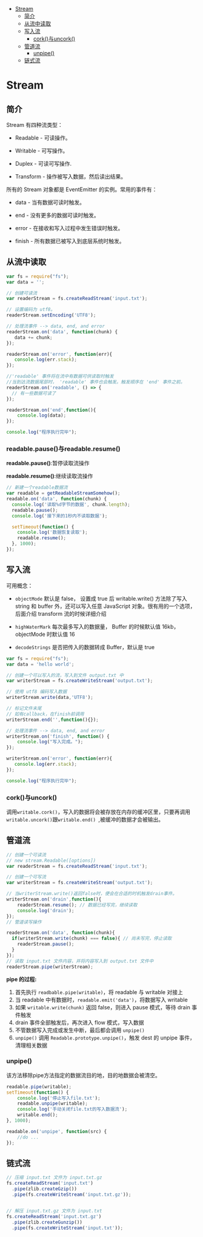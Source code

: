
<!-- @import "[TOC]" {cmd="toc" depthFrom=1 depthTo=6 orderedList=false} -->
<!-- code_chunk_output -->

* [Stream](#stream)
	* [简介](#简介)
	* [从流中读取](#从流中读取)
	* [写入流](#写入流)
		* [cork()与uncork()](#cork与uncork)
	* [管道流](#管道流)
		* [unpipe()](#unpipe)
	* [链式流](#链式流)

<!-- /code_chunk_output -->


# Stream
## 简介

Stream 有四种流类型：

 - Readable - 可读操作。

 - Writable - 可写操作。

 - Duplex - 可读可写操作.

 - Transform - 操作被写入数据，然后读出结果。

所有的 Stream 对象都是 EventEmitter 的实例。常用的事件有：

 - data - 当有数据可读时触发。

 - end - 没有更多的数据可读时触发。

 - error - 在接收和写入过程中发生错误时触发。

 - finish - 所有数据已被写入到底层系统时触发。


## 从流中读取

```js
var fs = require("fs");
var data = '';

// 创建可读流
var readerStream = fs.createReadStream('input.txt');

// 设置编码为 utf8。
readerStream.setEncoding('UTF8');

// 处理流事件 --> data, end, and error
readerStream.on('data', function(chunk) {
   data += chunk;
});

readerStream.on('error', function(err){
   console.log(err.stack);
});

//'readable' 事件将在流中有数据可供读取时触发
//当到达流数据尾部时， 'readable' 事件也会触发。触发顺序在 'end' 事件之前。
readerStream.on('readable', () => {
  // 有一些数据可读了
});

readerStream.on('end',function(){
    console.log(data);
});

console.log("程序执行完毕");
```

 ### readable.pause()与readable.resume()

**readable.pause()**:暂停读取流操作

**readable.resume()**:继续读取流操作

```js
// 新建一个readable数据流
var readable = getReadableStreamSomehow();
readable.on('data', function(chunk) {
  console.log('读取%d字节的数据', chunk.length);
  readable.pause();
  console.log('接下来的1秒内不读取数据');

  setTimeout(function() {
    console.log('数据恢复读取');
    readable.resume();
  }, 1000);
});
```



## 写入流

可用概念：


 - `objectMode` 默认是 false， 设置成 true 后 writable.write() 方法除了写入 string 和 buffer 外，还可以写入任意 JavaScript 对象。很有用的一个选项，后面介绍 transform 流的时候详细介绍

 - `highWaterMark` 每次最多写入的数据量， Buffer 的时候默认值 16kb， objectMode 时默认值 16

 - `decodeStrings` 是否把传入的数据转成 Buffer，默认是 true

```js
var fs = require("fs");
var data = 'hello world';

// 创建一个可以写入的流，写入到文件 output.txt 中
var writerStream = fs.createWriteStream('output.txt');

// 使用 utf8 编码写入数据
writerStream.write(data,'UTF8');

// 标记文件末尾
// 如有callback，在finish前调用
writerStream.end('',function(){});

// 处理流事件 --> data, end, and error
writerStream.on('finish', function() {
    console.log("写入完成。");
});

writerStream.on('error', function(err){
   console.log(err.stack);
});

console.log("程序执行完毕");
```

### cork()与uncork()

调用`writable.cork()`，写入的数据将会被存放在内存的缓冲区里，只要再调用`writable.uncork()`跟`writable.end() `,被缓冲的数据才会被输出。


## 管道流

```js
// 创建一个可读流
// new stream.Readable([options])
var readerStream = fs.createReadStream('input.txt');

// 创建一个可写流
var writerStream = fs.createWriteStream('output.txt');

// 当writerStream.write()返回false时，便会在合适的时机触发drain事件。
writerStream.on('drain',function(){
	readerStream.resume(); // 数据已经写完，继续读取
    console.log('drain');
});
// 管道读写操作

readerStream.on('data', function(chunk){
  if(writerStream.write(chunk) === false){ // 尚未写完，停止读取
    readerStream.pause();
  }
});
// 读取 input.txt 文件内容，并将内容写入到 output.txt 文件中
readerStream.pipe(writerStream);
```
**pipe 的过程:**

1. 首先执行 `readbable.pipe(writable)`，将 readable 与 writable 对接上
2. 当 readable 中有数据时，`readable.emit('data')`，将数据写入 writable
3. 如果 `writable.write(chunk)` 返回 false，则进入 pause 模式，等待 drain 事件触发
4. drain 事件全部触发后，再次进入 flow 模式，写入数据
5. 不管数据写入完成或发生中断，最后都会调用 `unpipe()`
6. `unpipe()` 调用 `Readable.prototype.unpipe()`，触发 dest 的 unpipe 事件，清理相关数据

### unpipe()

该方法移除pipe方法指定的数据流目的地，目的地数据会被清空。

```js
readable.pipe(writable);
setTimeout(function() {
    console.log('停止写入file.txt');
    readable.unpipe(writable);
    console.log('手动关闭file.txt的写入数据流');
    writable.end();
}, 1000);

readable.on('unpipe', function(src) {
    //do ...
});
```

## 链式流


```js
// 压缩 input.txt 文件为 input.txt.gz
fs.createReadStream('input.txt')
  .pipe(zlib.createGzip())
  .pipe(fs.createWriteStream('input.txt.gz'));


// 解压 input.txt.gz 文件为 input.txt
fs.createReadStream('input.txt.gz')
  .pipe(zlib.createGunzip())
  .pipe(fs.createWriteStream('input.txt'));
```
